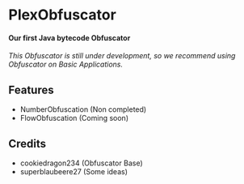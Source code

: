 # PlexObfuscator

#### Our first Java bytecode Obfuscator

_This Obfuscator is still under development, so we recommend using Obfuscator on Basic Applications._

## Features
 - NumberObfuscation (Non completed)
 - FlowObfuscation (Coming soon)

## Credits
- cookiedragon234 (Obfuscator Base)
- superblaubeere27 (Some ideas)
